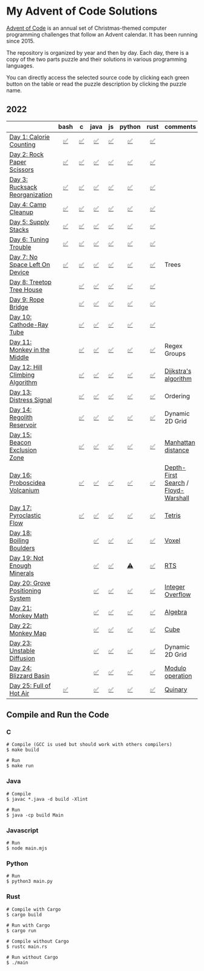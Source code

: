 # My Advent of Code Solutions

[Advent of Code](https://adventofcode.com/) is an annual set of Christmas-themed computer programming challenges that follow an Advent calendar. It has been running since 2015.

The repository is organized by year and then by day. Each day, there is a copy of the two parts puzzle and their solutions in various programming languages.

You can directly access the selected source code by clicking each green button on the table or read the puzzle description by clicking the puzzle name.

## 2022
|     | bash | c | java | js | python | rust | comments |
|:----|:---:|:---:|:---:|:---:|:---:|:---:|:----|
| [Day 1: Calorie Counting](2022/01) |[:white_check_mark:](2022/01/bash)|[:white_check_mark:](2022/01/c)|[:white_check_mark:](2022/01/java)|[:white_check_mark:](2022/01/javascript)|[:white_check_mark:](2022/01/python)|[:white_check_mark:](2022/01/rust)| |
| [Day 2: Rock Paper Scissors](2022/02) |[:white_check_mark:](2022/02/bash)|[:white_check_mark:](2022/02/c)|[:white_check_mark:](2022/02/java)|[:white_check_mark:](2022/02/javascript)|[:white_check_mark:](2022/02/python)|[:white_check_mark:](2022/02/rust)| |
| [Day 3: Rucksack Reorganization](2022/03) |[:white_check_mark:](2022/03/bash)|[:white_check_mark:](2022/03/c)|[:white_check_mark:](2022/03/java)|[:white_check_mark:](2022/03/javascript)|[:white_check_mark:](2022/03/python)|[:white_check_mark:](2022/03/rust)| |
| [Day 4: Camp Cleanup](2022/04) |[:white_check_mark:](2022/04/bash)|[:white_check_mark:](2022/04/c)|[:white_check_mark:](2022/04/java)|[:white_check_mark:](2022/04/javascript)|[:white_check_mark:](2022/04/python)|[:white_check_mark:](2022/04/rust)| |
| [Day 5: Supply Stacks](2022/05) |[:white_check_mark:](2022/05/bash)|[:white_check_mark:](2022/05/c)|[:white_check_mark:](2022/05/java)|[:white_check_mark:](2022/05/javascript)|[:white_check_mark:](2022/05/python)|[:white_check_mark:](2022/05/rust)| |
| [Day 6: Tuning Trouble](2022/06) |[:white_check_mark:](2022/06/bash)|[:white_check_mark:](2022/06/c)|[:white_check_mark:](2022/06/java)|[:white_check_mark:](2022/06/javascript)|[:white_check_mark:](2022/06/python)|[:white_check_mark:](2022/06/rust)| |
| [Day 7: No Space Left On Device](2022/07) |[:white_check_mark:](2022/07/bash)|[:white_check_mark:](2022/07/c)|[:white_check_mark:](2022/07/java)|[:white_check_mark:](2022/07/javascript)|[:white_check_mark:](2022/07/python)|[:white_check_mark:](2022/07/rust)| Trees |
| [Day 8: Treetop Tree House](2022/08) | |[:white_check_mark:](2022/08/c)|[:white_check_mark:](2022/08/java)|[:white_check_mark:](2022/08/javascript)|[:white_check_mark:](2022/08/python)|[:white_check_mark:](2022/08/rust)| |
| [Day 9: Rope Bridge](2022/09) | |[:white_check_mark:](2022/09/c)|[:white_check_mark:](2022/09/java)|[:white_check_mark:](2022/09/javascript)|[:white_check_mark:](2022/09/python)|[:white_check_mark:](2022/09/rust)| |
| [Day 10: Cathode-Ray Tube](2022/10) | |[:white_check_mark:](2022/10/c)|[:white_check_mark:](2022/10/java)|[:white_check_mark:](2022/10/javascript)|[:white_check_mark:](2022/10/python)|[:white_check_mark:](2022/10/rust)| |
| [Day 11: Monkey in the Middle](2022/11) | |[:white_check_mark:](2022/11/c)|[:white_check_mark:](2022/11/java)|[:white_check_mark:](2022/11/javascript)|[:white_check_mark:](2022/11/python)|[:white_check_mark:](2022/11/rust)| Regex Groups |
| [Day 12: Hill Climbing Algorithm](2022/12) | |[:white_check_mark:](2022/12/c)|[:white_check_mark:](2022/12/java)|[:white_check_mark:](2022/12/javascript)|[:white_check_mark:](2022/12/python)|[:white_check_mark:](2022/12/rust)| [Dijkstra's algorithm](https://en.wikipedia.org/wiki/Pathfinding#Dijkstra's_algorithm) |
| [Day 13: Distress Signal](2022/13) | |[:white_check_mark:](2022/13/c)|[:white_check_mark:](2022/13/java)|[:white_check_mark:](2022/13/javascript)|[:white_check_mark:](2022/13/python)|[:white_check_mark:](2022/13/rust)| Ordering |
| [Day 14: Regolith Reservoir](2022/14) | |[:white_check_mark:](2022/14/c)|[:white_check_mark:](2022/14/java)|[:white_check_mark:](2022/14/javascript)|[:white_check_mark:](2022/14/python)|[:white_check_mark:](2022/14/rust)| Dynamic 2D Grid |
| [Day 15: Beacon Exclusion Zone](2022/15) | |[:white_check_mark:](2022/15/c)|[:white_check_mark:](2022/15/java)|[:white_check_mark:](2022/15/javascript)|[:white_check_mark:](2022/15/python)|[:white_check_mark:](2022/15/rust)| [Manhattan distance](https://en.wikipedia.org/wiki/Taxicab_geometry) |
| [Day 16: Proboscidea Volcanium](2022/16) | |[:white_check_mark:](2022/16/c)|[:white_check_mark:](2022/16/java)|[:white_check_mark:](2022/16/javascript)|[:white_check_mark:](2022/16/python)|[:white_check_mark:](2022/16/rust)| [Depth-First Search](https://en.wikipedia.org/wiki/Depth-first_search) / [Floyd-Warshall](https://en.wikipedia.org/wiki/Floyd%E2%80%93Warshall_algorithm) |
| [Day 17: Pyroclastic Flow](2022/17) | |[:white_check_mark:](2022/17/c)|[:white_check_mark:](2022/17/java)|[:white_check_mark:](2022/17/javascript)|[:white_check_mark:](2022/17/python)|[:white_check_mark:](2022/17/rust)| [Tetris](https://en.wikipedia.org/wiki/Tetris) |
| [Day 18: Boiling Boulders](2022/18) | | |[:white_check_mark:](2022/18/java)|[:white_check_mark:](2022/18/javascript)|[:white_check_mark:](2022/18/python)|[:white_check_mark:](2022/18/rust)| [Voxel](https://en.wikipedia.org/wiki/Voxel) |
| [Day 19: Not Enough Minerals](2022/19) | | |[:white_check_mark:](2022/19/java)|[:white_check_mark:](2022/19/javascript)|[:warning:](2022/19/python "This solution needs to be completed; in theory, the principal method works but runs so slow (45 min for one Blueprint). So I am saving this for the moment.")|[:white_check_mark:](2022/19/rust)| [RTS](https://en.wikipedia.org/wiki/Real-time_strategy) |
| [Day 20: Grove Positioning System](2022/20) | | |[:white_check_mark:](2022/20/java)|[:white_check_mark:](2022/20/javascript)|[:white_check_mark:](2022/20/python)|[:white_check_mark:](2022/20/rust)| [Integer Overflow](https://en.wikipedia.org/wiki/Integer_overflow) |
| [Day 21: Monkey Math](2022/21) | | |[:white_check_mark:](2022/21/java)|[:white_check_mark:](2022/21/javascript)|[:white_check_mark:](2022/21/python)|[:white_check_mark:](2022/21/rust)| [Algebra](https://en.wikipedia.org/wiki/Algebra) |
| [Day 22: Monkey Map](2022/22) | | |[:white_check_mark:](2022/22/java)|[:white_check_mark:](2022/22/javascript)|[:white_check_mark:](2022/22/python)|[:white_check_mark:](2022/22/rust)| [Cube](https://en.wikipedia.org/wiki/Cube) |
| [Day 23: Unstable Diffusion](2022/23) | | |[:white_check_mark:](2022/23/java)|[:white_check_mark:](2022/23/javascript)|[:white_check_mark:](2022/23/python)|[:white_check_mark:](2022/23/rust)| Dynamic 2D Grid |
| [Day 24: Blizzard Basin](2022/24) | | |[:white_check_mark:](2022/24/java)|[:white_check_mark:](2022/24/javascript)|[:white_check_mark:](2022/24/python)|[:white_check_mark:](2022/24/rust)| [Modulo operation](https://en.wikipedia.org/wiki/Modulo_operation) |
| [Day 25: Full of Hot Air](2022/25) |[:white_check_mark:](2022/25/bash)| |[:white_check_mark:](2022/25/java)|[:white_check_mark:](2022/25/javascript)|[:white_check_mark:](2022/25/python)|[:white_check_mark:](2022/25/rust)| [Quinary](https://en.wikipedia.org/wiki/Quinary) |
## Compile and Run the Code
### C
```
# Compile (GCC is used but should work with others compilers)
$ make build

# Run
$ make run
```

### Java
```
# Compile
$ javac *.java -d build -Xlint

# Run
$ java -cp build Main
```

### Javascript
```
# Run
$ node main.mjs
```

### Python
```
# Run
$ python3 main.py
```

### Rust
```
# Compile with Cargo
$ cargo build

# Run with Cargo
$ cargo run

# Compile without Cargo
$ rustc main.rs

# Run without Cargo
$ ./main
```

